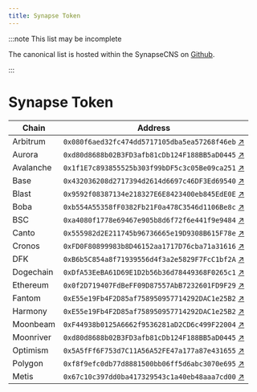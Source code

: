 ```yaml
---
title: Synapse Token
---
```


:::note This list may be incomplete

The canonical list is hosted within the SynapseCNS on [Github](https://github.com/synapsecns/synapse-contracts).

:::

# Synapse Token

| Chain     | Address                                      |
|-----------|----------------------------------------------|
| Arbitrum  | `0x080f6aed32fc474dd5717105dba5ea57268f46eb` [↗](https://arbiscan.io/token/0x080f6aed32fc474dd5717105dba5ea57268f46eb)|
| Aurora    | `0xd80d8688b02B3FD3afb81cDb124F188BB5aD0445` [↗](https://explorer.mainnet.aurora.dev/address/0xd80d8688b02B3FD3afb81cDb124F188BB5aD0445/transactions)|
| Avalanche | `0x1f1E7c893855525b303f99bDF5c3c05Be09ca251` [↗](https://snowtrace.io/address/0x1f1E7c893855525b303f99bDF5c3c05Be09ca251)|
| Base      | `0x432036208d2717394d2614d6697c46DF3Ed69540` [↗](https://basescan.org/address/0x432036208d2717394d2614d6697c46DF3Ed69540)|
| Blast     | `0x9592f08387134e218327E6E8423400eb845EdE0E` [↗](https://blastscan.io/address/0x9592f08387134e218327E6E8423400eb845EdE0E)|
| Boba      | `0xb554A55358fF0382Fb21F0a478C3546d1106Be8c` [↗](https://blockexplorer.boba.network/tokens/0xb554A55358fF0382Fb21F0a478C3546d1106Be8c/token-transfers)|
| BSC       | `0xa4080f1778e69467e905b8d6f72f6e441f9e9484` [↗](https://bscscan.com/token/0xa4080f1778e69467e905b8d6f72f6e441f9e9484)|
| Canto     | `0x555982d2E211745b96736665e19D9308B615F78e` [↗](https://canto.dex.guru/address/0x555982d2e211745b96736665e19d9308b615f78e)|
| Cronos    | `0xFD0F80899983b8D46152aa1717D76cba71a31616` [↗](https://cronoscan.com/address/0xFD0F80899983b8D46152aa1717D76cba71a31616)|
| DFK       | `0xB6b5C854a8f71939556d4f3a2e5829F7FcC1bf2A` [↗](https://subnets.avax.network/defi-kingdoms/dfk-chain/explorer/address/0xB6b5C854a8f71939556d4f3a2e5829F7FcC1bf2A)|
| Dogechain | `0xDfA53EeBA61D69E1D2b56b36d78449368F0265c1` [↗](https://explorer.dogechain.dog/address/0xDfA53EeBA61D69E1D2b56b36d78449368F0265c1)|
| Ethereum  | `0x0f2D719407FdBeFF09D87557AbB7232601FD9F29` [↗](https://etherscan.io/token/0x0f2D719407FdBeFF09D87557AbB7232601FD9F29)|
| Fantom    | `0xE55e19Fb4F2D85af758950957714292DAC1e25B2` [↗](https://ftmscan.com/address/0xe55e19fb4f2d85af758950957714292dac1e25b2)|
| Harmony   | `0xE55e19Fb4F2D85af758950957714292DAC1e25B2` [↗](https://explorer.harmony.one/address/0xe55e19fb4f2d85af758950957714292dac1e25b2)|
| Moonbeam  | `0xF44938b0125A6662f9536281aD2CD6c499F22004` [↗](https://moonscan.io/address/0xF44938b0125A6662f9536281aD2CD6c499F22004)|
| Moonriver | `0xd80d8688b02B3FD3afb81cDb124F188BB5aD0445` [↗](https://moonriver.moonscan.io/address/0xd80d8688b02B3FD3afb81cDb124F188BB5aD0445)|
| Optimism  | `0x5A5fFf6F753d7C11A56A52FE47a177a87e431655` [↗](https://optimistic.etherscan.io/address/0x5A5fFf6F753d7C11A56A52FE47a177a87e431655)|
| Polygon   | `0xf8f9efc0db77d8881500bb06ff5d6abc3070e695` [↗](https://polygonscan.com/token/0xf8f9efc0db77d8881500bb06ff5d6abc3070e695)|
| Metis     | `0x67c10c397dd0ba417329543c1a40eb48aaa7cd00` [↗](https://andromeda-explorer.metis.io/address/0x67C10C397dD0Ba417329543c1a40eb48AAa7cd00)|